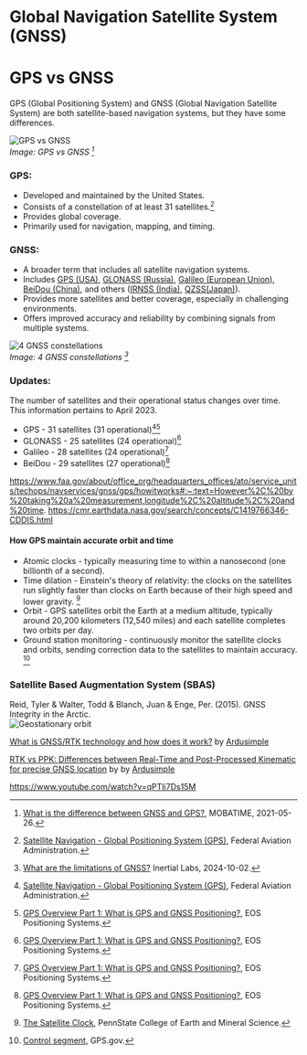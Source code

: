 # Global Navigation Satellite System (GNSS)

# GPS vs GNSS

GPS (Global Positioning System) and GNSS (Global Navigation Satellite System) are both satellite-based navigation systems, but they have some differences.


![GPS vs GNSS](../../assets/images/gnss/gps_vs_gnss.png)<br>
*Image: GPS vs GNSS [^1]*

### GPS:
* Developed and maintained by the United States.
* Consists of a constellation of at least 31 satellites.[^2]
* Provides global coverage.
* Primarily used for navigation, mapping, and timing.

### GNSS:
* A broader term that includes all satellite navigation systems.
* Includes 
[GPS (USA)](https://www.faa.gov/about/office_org/headquarters_offices/ato/service_units/techops/navservices/gnss/gps), 
[GLONASS (Russia)](https://glonass-iac.ru/en/about_glonass/), 
[Galileo (European Union)](https://www.euspa.europa.eu/eu-space-programme/galileo), 
[BeiDou (China)](http://en.beidou.gov.cn/), and others ([IRNSS (India)](https://www.ursc.gov.in/navigation/irnss.jsp),
[QZSS(Japan)](https://qzss.go.jp/en/overview/services/sv02_why.html)).
* Provides more satellites and better coverage, especially in challenging environments.
* Offers improved accuracy and reliability by combining signals from multiple systems.

![4 GNSS constellations](../../assets/images/gnss/gnss_constellations.png)<br>
*Image: 4 GNSS constellations [^5]*<br>

### Updates:<br>
The number of satellites and their operational status changes over time. This information pertains to April 2023.
* GPS - 31 satellites (31 operational)[^2][^6]<br>
* GLONASS - 25 satellites (24 operational)[^6]<br>
* Galileo - 28 satellites (24 operational)[^6]<br>
* BeiDou - 29 satellites (27 operational)[^6]<br>

https://www.faa.gov/about/office_org/headquarters_offices/ato/service_units/techops/navservices/gnss/gps/howitworks#:~:text=However%2C%20by%20taking%20a%20measurement,longitude%2C%20altitude%2C%20and%20time.
https://cmr.earthdata.nasa.gov/search/concepts/C1419766346-CDDIS.html


#### How GPS maintain accurate orbit and time
* Atomic clocks - typically measuring time to within a nanosecond (one billionth of a second). 
* Time dilation - Einstein's theory of relativity: the clocks on the satellites run slightly faster than clocks on 
Earth because of their high speed and lower gravity. [^3] 
* Orbit - GPS satellites orbit the Earth at a medium altitude, typically around 20,200 kilometers (12,540 miles)
and each satellite completes two orbits per day.
* Ground station monitoring - continuously monitor the satellite clocks and orbits, sending correction data to the 
satellites to maintain accuracy. [^4]

[^1]: [What is the difference between GNSS and GPS?](https://www.mobatime.com/article/difference-between-gnss-and-gps/), MOBATIME, 2021-05-26. 

[^2]: [Satellite Navigation - Global Positioning System (GPS)](https://www.faa.gov/about/office_org/headquarters_offices/ato/service_units/techops/navservices/gnss/gps#:~:text=Currently%2031%20GPS%20satellites%20orbitand%20in%20all%20weather%20conditions), Federal Aviation Administration.

[^3]: [The Satellite Clock](https://www.e-education.psu.edu/geog862/node/1714#:~:text=However%2C%20this%20apparent%20slowing%20of,about%2045%20microseconds%20a%20day.), PennState College of Earth and Mineral Science.

[^4]: [Control segment](https://www.gps.gov/systems/gps/control/), GPS.gov.

[^5]: [What are the limitations of GNSS?](https://inertiallabs.com/what-are-the-limitations-of-gnss/) Inertial Labs, 2024-10-02.

[^6]: [GPS Overview Part 1: What is GPS and GNSS Positioning?](https://eos-gnss.com/knowledge-base/gps-overview-1-what-is-gps-and-gnss-positioning), EOS Positioning Systems.

### Satellite Based Augmentation System (SBAS)

Reid, Tyler & Walter, Todd & Blanch, Juan & Enge, Per. (2015). GNSS Integrity in the Arctic.</br>
![Geostationary orbit](/GNSS/assets/images/gnss/gnss_sbas_geostationary_orbit.png)







[What is GNSS/RTK technology and how does it work?](https://www.youtube.com/watch?v=k49sUW7vkY4) by [Ardusimple](https://www.youtube.com/@ardusimple)

[RTK vs PPK: Differences between Real-Time and Post-Processed Kinematic for precise GNSS location](https://www.youtube.com/watch?v=vi_eGCWUq2Y) by by [Ardusimple](https://www.youtube.com/@ardusimple)

https://www.youtube.com/watch?v=qPTIi7Ds15M